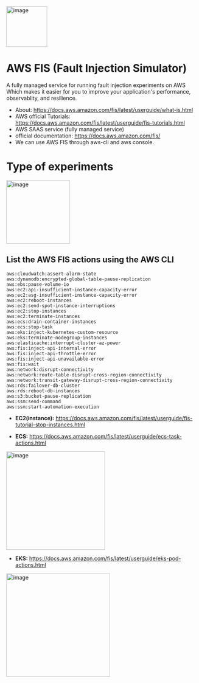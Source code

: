 <img width="107" alt="image" src="https://github.com/cloudtechner/chaos-engineering-tools/assets/87966660/f5eb0fe2-10f8-47f7-88b7-6cb290814eda">


# AWS FIS (Fault Injection Simulator)

A fully managed service for running fault injection experiments on AWS Which makes it easier for you to improve your application's performance, observablity, and resilience.

* About: https://docs.aws.amazon.com/fis/latest/userguide/what-is.html
* AWS official Tutorials: https://docs.aws.amazon.com/fis/latest/userguide/fis-tutorials.html
* AWS SAAS service (fully managed service)
* official documentation: https://docs.aws.amazon.com/fis/
* We can use AWS FIS through aws-cli and aws console.

# Type of experiments
<img width="167" alt="image" src="https://github.com/cloudtechner/chaos-engineering-tools/assets/87966660/8347dfac-8ef4-49d1-bb45-03cc0b2f6dba">

## List the AWS FIS actions using the AWS CLI

```
aws:cloudwatch:assert-alarm-state
aws:dynamodb:encrypted-global-table-pause-replication
aws:ebs:pause-volume-io
aws:ec2:api-insufficient-instance-capacity-error
aws:ec2:asg-insufficient-instance-capacity-error 
aws:ec2:reboot-instances
aws:ec2:send-spot-instance-interruptions
aws:ec2:stop-instances
aws:ec2:terminate-instances
aws:ecs:drain-container-instances
aws:ecs:stop-task
aws:eks:inject-kubernetes-custom-resource
aws:eks:terminate-nodegroup-instances
aws:elasticache:interrupt-cluster-az-power
aws:fis:inject-api-internal-error
aws:fis:inject-api-throttle-error
aws:fis:inject-api-unavailable-error
aws:fis:wait
aws:network:disrupt-connectivity
aws:network:route-table-disrupt-cross-region-connectivity
aws:network:transit-gateway-disrupt-cross-region-connectivity
aws:rds:failover-db-cluster
aws:rds:reboot-db-instances
aws:s3:bucket-pause-replication
aws:ssm:send-command
aws:ssm:start-automation-execution
```

* **EC2(instance):** https://docs.aws.amazon.com/fis/latest/userguide/fis-tutorial-stop-instances.html

* **ECS:** https://docs.aws.amazon.com/fis/latest/userguide/ecs-task-actions.html
<img width="259" alt="image" src="https://github.com/cloudtechner/chaos-engineering-tools/assets/87966660/88a35dbe-66df-4c45-a060-169136671852">
  
* **EKS:** https://docs.aws.amazon.com/fis/latest/userguide/eks-pod-actions.html
<img width="272" alt="image" src="https://github.com/cloudtechner/chaos-engineering-tools/assets/87966660/d893da50-76bd-4cf8-969c-c2af0011f30b">






